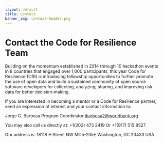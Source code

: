 ```yaml
---
layout: default
title: Contact
banner_img: contact-header.png
---
```


Contact the Code for Resilience Team
====================================

Building on the momentum established in 2014 through 10 hackathon events in 8 countries that engaged over 1,000 participants, this year Code for Resilience (CfR) is introducing fellowship opportunities to further promote the use of open data and build a sustained community of open source software developers for collecting, analyzing, sharing, and improving risk data for better decision-making.


If you are interested in becoming a mentor or a Code for Resilience partner, send an expression of interest and your contact information to:

Jorge G. Barbosa
Program Coordinator 
jbarbosa2@worldbank.org.

You may also call us directly at: 
+1(202) 473 2419
        Or
+1(917) 515 8527

Our address is: 
18118 H Street NW MC5-205E 
Washington, DC 20433 USA 


